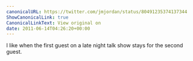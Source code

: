 ```yaml
---
canonicalURL: https://twitter.com/jmjordan/status/80491235374137344
ShowCanonicalLink: true
CanonicalLinkText: View original on
date: 2011-06-14T04:26:20+00:00
---
```

I like when the first guest on a late night talk show stays for the second guest.